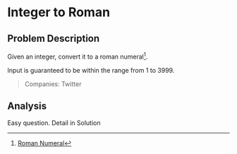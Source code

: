 # Integer to Roman

## Problem Description

Given an integer, convert it to a roman numeral[^1].

Input is guaranteed to be within the range from 1 to 3999.

> Companies: Twitter

## Analysis

Easy question. Detail in Solution

[^1]: [Roman Numeral](https://en.wikipedia.org/wiki/Roman_numerals)

